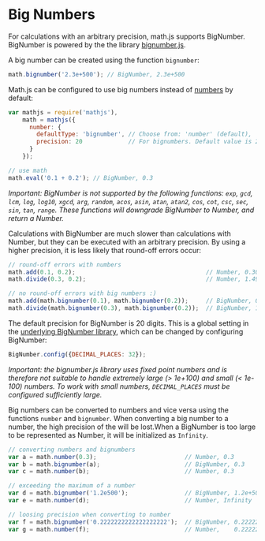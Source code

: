 # Big Numbers

For calculations with an arbitrary precision, math.js supports BigNumber.
BigNumber is powered by the the library
[bignumber.js](https://github.com/MikeMcl/bignumber.js/).

A big number can be created using the function `bignumber`:

```js
math.bignumber('2.3e+500'); // BigNumber, 2.3e+500
```

Math.js can be configured to use big numbers instead of [numbers](numbers.md)
by default:

```js
var mathjs = require('mathjs'),
    math = mathjs({
      number: {
        defaultType: 'bignumber', // Choose from: 'number' (default), 'bignumber',
        precision: 20             // For bignumbers. Default value is 20.
      }
    });

// use math
math.eval('0.1 + 0.2'); // BigNumber, 0.3
```

*Important:
BigNumber is not supported by the following functions:
`exp`, `gcd`, `lcm`, `log`, `log10`, `xgcd`,
`arg`,
`random`,
`acos`, `asin`, `atan`, `atan2`, `cos`, `cot`, `csc`, `sec`, `sin`, `tan`,
`range`.
These functions will downgrade BigNumber to Number, and return a Number.*

Calculations with BigNumber are much slower than calculations with Number,
but they can be executed with an arbitrary precision. By using a higher
precision, it is less likely that round-off errors occur:

```js
// round-off errors with numbers
math.add(0.1, 0.2);                                     // Number, 0.30000000000000004
math.divide(0.3, 0.2);                                  // Number, 1.4999999999999998

// no round-off errors with big numbers :)
math.add(math.bignumber(0.1), math.bignumber(0.2));     // BigNumber, 0.3
math.divide(math.bignumber(0.3), math.bignumber(0.2));  // BigNumber, 1.5
```

The default precision for BigNumber is 20 digits. This is a global setting
in the [underlying BigNumber library](https://github.com/MikeMcl/bignumber.js/),
which can be changed by configuring BigNumber:

```js
BigNumber.config({DECIMAL_PLACES: 32});
```

*Important: the bignumber.js library uses fixed point numbers and is therefore
not suitable to handle extremely large (> 1e+100) and small (< 1e-100) numbers.
To work with small numbers, `DECIMAL_PLACES` must be configured sufficiently
large.*

Big numbers can be converted to numbers and vice versa using the functions
`number` and `bignumber`. When converting a big number to a number, the high
precision of the will be lost.When a BigNumber is too large to be represented
as Number, it will be initialized as `Infinity`.

```js
// converting numbers and bignumbers
var a = math.number(0.3);                         // Number, 0.3
var b = math.bignumber(a);                        // BigNumber, 0.3
var c = math.number(b);                           // Number, 0.3

// exceeding the maximum of a number
var d = math.bignumber('1.2e500');                // BigNumber, 1.2e+500
var e = math.number(d);                           // Number, Infinity

// loosing precision when converting to number
var f = math.bignumber('0.2222222222222222222');  // BigNumber, 0.2222222222222222222
var g = math.number(f);                           // Number,    0.2222222222222222
```
